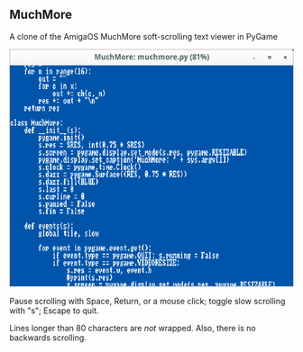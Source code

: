 ## MuchMore

A clone of the AmigaOS MuchMore soft-scrolling text viewer in PyGame

![screenshot](https://github.com/mdoege/MuchMore/raw/master/screenshot.png
 "MuchMore screenshot")

Pause scrolling with Space, Return, or a mouse click; toggle slow scrolling
with "s"; Escape to quit.

Lines longer than 80 characters are _not_ wrapped. Also, there is no
backwards scrolling.

